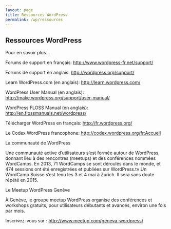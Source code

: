 ```yaml
---
layout: page
title: Ressources WordPress
permalink: /wp/ressources
---
```


Ressources WordPress
---

Pour en savoir plus...

Forums de support en français: 
http://www.wordpress-fr.net/support/

Forums de support en anglais: 
http://wordpress.org/support/

Learn WordPress.com (en anglais): 
http://learn.wordpress.com/ 

WordPress User Manual (en anglais): 
http://make.wordpress.org/support/user-manual/

WordPress FLOSS Manual (en anglais): 
http://en.flossmanuals.net/wordpress/

Télécharger WordPress en français: 
http://fr.wordpress.org/

Le Codex WordPress francophone: http://codex.wordpress.org/fr:Accueil


La communauté de WordPress

Une communauté active d’utilisateurs s’est formée autour de WordPress, donnant lieu à des rencontres (meetups) et des conférences nommées WordCamps. En 2013, 71 WordCamps se sont déroulés dans le monde, et 474 sessions ont été enregistrées et publiées sur WordPress.tv
Un WordCamp Suisse s’est tenu les 3 et 4 mai à Zurich. Il sera sans doute répété en 2015.

Le Meetup WordPress Genève

À Genève, le groupe meetup WordPress organise des conférences et workshops gratuits, pour utilisateurs débutants et avancés, environ une fois par mois. 

Inscrivez-vous sur : 
http://www.meetup.com/geneva-wordpress/